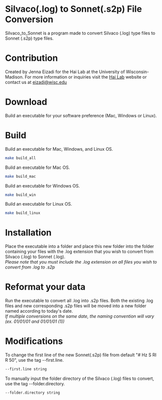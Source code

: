 # Silvaco(.log) to Sonnet(.s2p) File Conversion 
Silvaco_to_Sonnet is a program made to convert Silvaco (.log) type files to Sonnet (.s2p) type files.

# Contribution
Created by Jenna Eizadi for the Hai Lab at the University of Wisconsin-Madison. For more information or inquiries visit the <a href="https://hailab.wisc.edu/Contact.html">Hai Lab</a> website or contact us at eizadi@wisc.edu

# Download
Build an executable for your software preference (Mac, Windows or Linux).

# Build
Build an executable for Mac, Windows, and Linux OS.
```bash
make build_all
```
Build an executable for Mac OS.
```bash
make build_mac
```
Build an executable for Windows OS.
```bash
make build_win
```
Build an executable for Linux OS.
```bash
make build_linux
```
# Installation
Place the executable into a folder and place this new folder into the folder containing your files with the .log extension that you wish to convert from Silvaco (.log) to Sonnet (.log). <br>
<i> Please note that you must include the .log extension on all files you wish to convert from .log to .s2p </i> 

# Reformat your data
Run the executable to convert all .log into .s2p files. Both the existing .log files and new corresponding .s2p files will be moved into a new folder named according to today's date. <br>
<i> If multiple conversions on the same date, the naming convention will vary (ex. 01/01/01 and 01/01/01 (1)) </i>

# Modifications
To change the first line of the new Sonnet(.s2p) file from default "# Hz S RI R 50", use the tag --first.line.
```bash
--first.line string
```
To manually input the folder directory of the Silvaco (.log) files to convert, use the tag --folder.directory.
```bash
--folder.directory string
```
